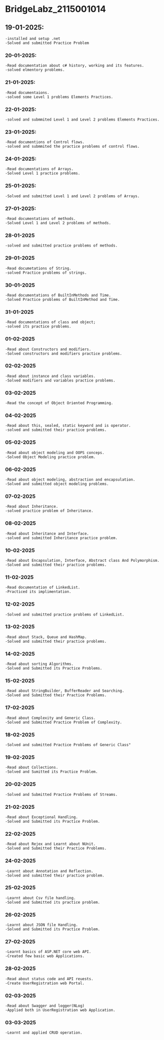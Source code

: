 # BridgeLabz_2115001014

## 19-01-2025: 
    -installed and setup .net
    -Solved and submitted Practice Problem

### 20-01-2025:
    -Read documentation about c# history, working and its features.
    -solved elmentory problems.

### 21-01-2025:
    -Read documentaions.
    -solved some Level 1 problems Elements Practices.

### 22-01-2025:
    -solved and submmited Level 1 and Level 2 problems Elements Practices.

### 23-01-2025:
    -Read documentions of Control flows.
    -solved and submmited the practice problems of control flows.

### 24-01-2025:
    -Read documentations of Arrays.
    -Solved Level 1 practice problems.

### 25-01-2025:
    -Solved and submitted Level 1 and Level 2 problems of Arrays.

### 27-01-2025:
    -Read documentations of methods.
    -Solved Level 1 and Level 2 problems of methods.

### 28-01-2025
    -solved and submitted practice problems of methods.

### 29-01-2025
    -Read documetations of String.
    -solved Practice problems of strings.

### 30-01-2025
    -Read documentations of BuiltInMethods and Time.
    -Solved Practice problems of BuiltInMethod and Time.

### 31-01-2025
    -Read documentations of class and object;
    -solved its practice problems.

### 01-02-2025
    -Read about Constructors and modifiers.
    -Solved constructors and modifiers practice problems.

### 02-02-2025
    -Read about instance and class variables.
    -Solved modifiers and variables practice problems.

### 03-02-2025
    -Read the concept of Object Oriented Programming.

### 04-02-2025
    -Read about this, sealed, static keyword and is operator.
    -solved and submitted their practice problems.

### 05-02-2025
    -Read about object modeling and OOPS conceps.
    -Solved Object Modeling practice problem.

### 06-02-2025
    -Read about object modeling, abstraction and encapsulation.
    -Solved and submitted object modeling problems.

### 07-02-2025
    -Read about Inheritance.
    -solved practice problem of Inheritance.

### 08-02-2025
    -Read about Inheritance and Interface.
    -solved and submitted Inheritance practice problem.

### 10-02-2025
    -Read about Encapsulation, Interface, Abstract class And Polymorphism.
    -Solved and submitted their practice problems.

### 11-02-2025
    -Read documentation of LinkedList.
    -Practiced its implimentation.

### 12-02-2025
    -Solved and submitted practice problems of LinkedList.

### 13-02-2025
    -Read about Stack, Queue and HashMap.
    -Solved and submitted their practice problems.

### 14-02-2025
    -Read about sorting Algorithms.
    -Solved and Submitted its Practice Problems.

### 15-02-2025
    -Read about StringBuilder, BufferReader and Searching.
    -Solved and Submitted their Practice Problems.

### 17-02-2025
    -Read about Complexity and Generic Class.
    -Solved and Submitted Practice Problem of Complexity.

### 18-02-2025
    -Solved and submitted Practice Problems of Generic Class"

### 19-02-2025
    -Read about Collections.
    -Solved and Sumitted its Practice Problem.

### 20-02-2025
    -Solved and Submitted Practice Problems of Streams.

### 21-02-2025
    -Read about Exceptional Handling.
    -Solved and Submitted its Practice Problem.

### 22-02-2025
    -Read about Rejex and Learnt about NUnit.
    -Solved and Submitted their Practice Problems.

### 24-02-2025
    -Learnt about Annotation and Reflection.
    -Solved and submitted their practice problem.

### 25-02-2025
    -Learnt about Csv file handling.
    -Solved and Submitted its practice problem.

### 26-02-2025
    -Learnt about JSON file Handling.
    -Solved and Submitted its Practice Problem.

### 27-02-2025
    -Learnt basics of ASP.NET core web API.
    -Created few basic web Applications.

### 28-02-2025
    -Read about status code and API reuests.
    -Create UserRegistration web Portal.

### 02-03-2025
    -Read about Swagger and logger(NLog)
    -Applied both in UserRegistration web Application.

### 03-03-2025
    -Learnt and applied CRUD operation.
